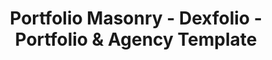 ---
layout: "portfolio-masonry"
title: "Portfolio Masonry - Dexfolio - Portfolio & Agency Template"
permalink: /portfolio-masonry/
group: "Portfolio"

############################ Sidebar ##################################
sidebar:
  title: "The standard chunk of Lorem Ipsum used"
  description: "There are many variations of passages of Lorem Ipsum available, but the majority have suffered alteration in some form, by injected humour, or randomised words which don't look even slightly believable."
  button:
    link: "/about"
    label: "Learn More"

############################ Breadcrumb ##################################
breadcrumb:
  title: "Our"
  title_2: "Works"
  text: "Masonry"
---
